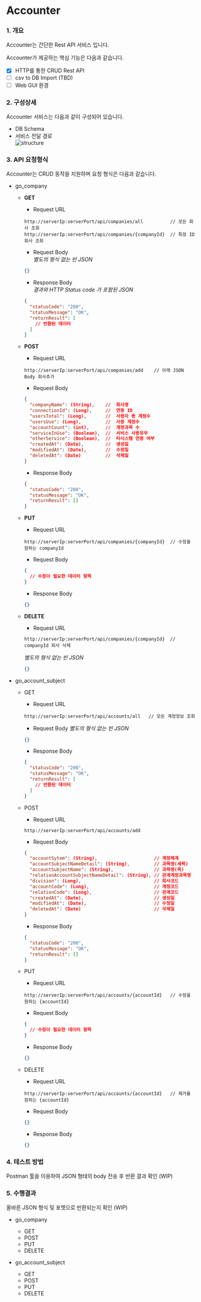 # Accounter

### 1. 개요

Accounter는 간단한 Rest API 서비스 입니다.

Accounter가 제공하는 핵심 기능은 다음과 같습니다.

- [x] HTTP를 통한 CRUD Rest API
- [ ] csv to DB Import (TBD)
- [ ] Web GUI 환경

### 2. 구성상세

Accounter 서비스는 다음과 같이 구성되어 있습니다.

- DB Schema  
  []()
- 서비스 전달 경로  
  ![structure](./serviceStructure.png)

  
### 3. API 요청형식

Accounter는 CRUD 동작을 지원하며 요청 형식은 다음과 같습니다.

- go_company
  - **GET**  
    - Request URL
    ``` url
    http://serverIp:serverPort/api/companies/all          // 모든 회사 조회
    http://serverIp:serverPort/api/companies/{companyId}  // 특정 ID 회사 조회
    ```
    - Request Body  
    _별도의 형식 없는 빈 JSON_
    ``` json
    {}
    ```

    - Response Body  
    _결과와 HTTP Status code 가 포함된 JSON_
    ``` json
    {
      "statusCode": "200",
      "statusMessage": "OK",
      "returnResult": [
        // 반환된 데이터
      ]
    }
    ```
  
  - **POST** 
    - Request URL 
    ``` url
    http://serverIp:serverPort/api/companies/add    // 아래 JSON Body 회사추가
    ```

    - Request Body
    ``` json
    {  
      "companyName": (String),    //  회사명
      "connectionId": (Long),     //  연동 ID
      "usersTotal": (Long),       //  사용자 총 계정수
      "usersUse": (Long),         //  사용 계정수
      "accountCount": (int),      //  계정과목 수
      "serviceInUse": (Boolean),  //  서비스 사용유무
      "otherService": (Boolean),  //  타시스템 연동 여부
      "createdAt": (Date),        //  생성일
      "modifiedAt": (Date),       //  수정일
      "deletedAt": (Date)         //  삭제일
    }
    ```

    - Response Body
    ``` json
    {
      "statusCode": "200",
      "statusMessage": "OK",
      "returnResult": []
    }
    ```

  - **PUT**
    - Request URL
    ``` url
    http://serverIp:serverPort/api/companies/{companyId}  // 수정을 원하는 companyId
    ```
    - Request Body
    ``` json
    {
      // 수정이 필요한 데이터 항목
    }
    ```
    - Response Body
    ``` json
    {}
    ```


  - **DELETE**
    - Request URL
    ``` url
    http://serverIp:serverPort/api/companies/{companyId}  // companyId 회사 삭제
    ```
    _별도의 형식 없는 빈 JSON_
    ``` json
    {}
    ```

- go_account_subject
  - GET
    - Request URL
    ``` url
    http://serverIp:serverPort/api/accounts/all   // 모든 계정정보 조회
    ```
    - Request Body
    _별도의 형식 없는 빈 JSON_
    ``` json
    {}
    ```
    - Response Body
    ``` json
    {
      "statusCode": "200",
      "statusMessage": "OK",
      "returnResult": [
        // 반환된 데이터
      ]
    }
    ```

  - POST
    - Request URL
    ``` url
    http://serverIp:serverPort/api/accounts/add
    ```
    - Request Body
    ``` json
    {
      "accountSytem": (String),                     // 계정체계
      "accountSubjectNameDetail": (String),         // 과목명(세목)
      "accountSubjectName": (String),               // 과목명(목)
      "relationAccountSubjectNameDetail": (String), // 관계계정과목명
      "division": (Long),                           // 회사코드
      "accountCode": (Long),                        // 계정코드
      "relationCode": (Long),                       // 관계코드
      "createdAt": (Date),                          // 생성일
      "modifiedAt": (Date),                         // 수정일
      "deletedAt": (Date)                           // 삭제일
    }
    ```
    - Response Body
    ``` json
    {
      "statusCode": "200",
      "statusMessage": "OK",
      "returnResult": []
    }
    ```

  - PUT
    - Request URL
    ``` url
    http://serverIp:serverPort/api/accounts/{accountId}   // 수정을 원하는 {accountId}
    ```
    - Request Body
    ``` json
    {
      // 수정이 필요한 데이터 항목
    }
    ```
    - Response Body
    ``` json
    {}
    ```

  - DELETE
    - Request URL
    ``` url
    http://serverIp:serverPort/api/accounts/{accountId}   // 제거를 원하는 {accountId}
    ```
    - Request Body
    ``` json
    {}
    ```
    - Response Body
    ``` json
    {}
    ```

### 4. 테스트 방법

Postman 툴을 이용하여 JSON 형태의 body 전송 후 반환 결과 확인 (WIP)

### 5. 수행결과

올바른 JSON 형식 및 포멧으로 반환되는지 확인 (WIP)

- go_company
  - GET
  - POST
  - PUT
  - DELETE

- go_account_subject
  - GET
  - POST
  - PUT
  - DELETE

